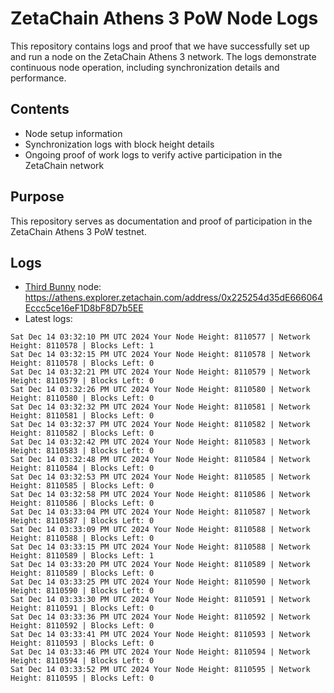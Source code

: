 # ZetaChain Athens 3 PoW Node Logs
This repository contains logs and proof that we have successfully set up and run a node on the ZetaChain Athens 3 network. The logs demonstrate continuous node operation, including synchronization details and performance.

## Contents
- Node setup information
- Synchronization logs with block height details
- Ongoing proof of work logs to verify active participation in the ZetaChain network

## Purpose
This repository serves as documentation and proof of participation in the ZetaChain Athens 3 PoW testnet.

## Logs

- [Third Bunny](https://thirdbunny.xyz/) node: https://athens.explorer.zetachain.com/address/0x225254d35dE666064Eccc5ce16eF1D8bF8D7b5EE
- Latest logs:
```
Sat Dec 14 03:32:10 PM UTC 2024 Your Node Height: 8110577 | Network Height: 8110578 | Blocks Left: 1
Sat Dec 14 03:32:15 PM UTC 2024 Your Node Height: 8110578 | Network Height: 8110578 | Blocks Left: 0
Sat Dec 14 03:32:21 PM UTC 2024 Your Node Height: 8110579 | Network Height: 8110579 | Blocks Left: 0
Sat Dec 14 03:32:26 PM UTC 2024 Your Node Height: 8110580 | Network Height: 8110580 | Blocks Left: 0
Sat Dec 14 03:32:32 PM UTC 2024 Your Node Height: 8110581 | Network Height: 8110581 | Blocks Left: 0
Sat Dec 14 03:32:37 PM UTC 2024 Your Node Height: 8110582 | Network Height: 8110582 | Blocks Left: 0
Sat Dec 14 03:32:42 PM UTC 2024 Your Node Height: 8110583 | Network Height: 8110583 | Blocks Left: 0
Sat Dec 14 03:32:48 PM UTC 2024 Your Node Height: 8110584 | Network Height: 8110584 | Blocks Left: 0
Sat Dec 14 03:32:53 PM UTC 2024 Your Node Height: 8110585 | Network Height: 8110585 | Blocks Left: 0
Sat Dec 14 03:32:58 PM UTC 2024 Your Node Height: 8110586 | Network Height: 8110586 | Blocks Left: 0
Sat Dec 14 03:33:04 PM UTC 2024 Your Node Height: 8110587 | Network Height: 8110587 | Blocks Left: 0
Sat Dec 14 03:33:09 PM UTC 2024 Your Node Height: 8110588 | Network Height: 8110588 | Blocks Left: 0
Sat Dec 14 03:33:15 PM UTC 2024 Your Node Height: 8110588 | Network Height: 8110589 | Blocks Left: 1
Sat Dec 14 03:33:20 PM UTC 2024 Your Node Height: 8110589 | Network Height: 8110589 | Blocks Left: 0
Sat Dec 14 03:33:25 PM UTC 2024 Your Node Height: 8110590 | Network Height: 8110590 | Blocks Left: 0
Sat Dec 14 03:33:30 PM UTC 2024 Your Node Height: 8110591 | Network Height: 8110591 | Blocks Left: 0
Sat Dec 14 03:33:36 PM UTC 2024 Your Node Height: 8110592 | Network Height: 8110592 | Blocks Left: 0
Sat Dec 14 03:33:41 PM UTC 2024 Your Node Height: 8110593 | Network Height: 8110593 | Blocks Left: 0
Sat Dec 14 03:33:46 PM UTC 2024 Your Node Height: 8110594 | Network Height: 8110594 | Blocks Left: 0
Sat Dec 14 03:33:52 PM UTC 2024 Your Node Height: 8110595 | Network Height: 8110595 | Blocks Left: 0
```
